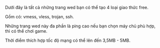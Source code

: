 Dưới đây là tất cả những trang wed bạn có thể tạo 4 loại giao thức free.

Gồm có: vmess, vless, trojan, ssh.

Những trang wed này đa phần là ping cao nếu bạn chọn máy chủ phù hợp, thì có thể chơi game.

Thời điểm thích hợp tốc độ mạng có thể lên đến 3,5MB - 5MB.
